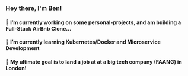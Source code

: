 ### Hey there, I'm Ben!
#### 🔭 I’m currently working on some personal-projects, and am building a Full-Stack AirBnb Clone...
#### 🌱 I’m currently learning Kubernetes/Docker and Microservice Development
#### 🎯 My ultimate goal is to land a job at at a big tech company (FAANG) in London!
